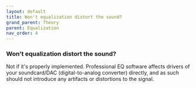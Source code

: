 ```yaml
---
layout: default
title: Won't equalization distort the sound?
grand_parent: Theory
parent: Equalization
nav_order: 4
---
```


### Won't equalization distort the sound?

Not if it's properly implemented. Professional EQ software affects drivers of your soundcard/DAC (digital-to-analog converter) directly, and as such should not introduce any artifacts or distortions to the signal.
